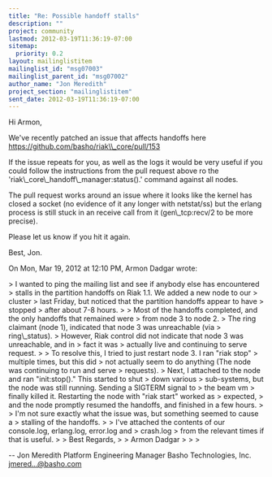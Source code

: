 ```yaml
---
title: "Re: Possible handoff stalls"
description: ""
project: community
lastmod: 2012-03-19T11:36:19-07:00
sitemap:
  priority: 0.2
layout: mailinglistitem
mailinglist_id: "msg07003"
mailinglist_parent_id: "msg07002"
author_name: "Jon Meredith"
project_section: "mailinglistitem"
sent_date: 2012-03-19T11:36:19-07:00
---
```



Hi Armon,

We've recently patched an issue that affects handoffs here
https://github.com/basho/riak\\_core/pull/153

If the issue repeats for you, as well as the logs it would be very useful
if you could follow the instructions from the pull request above ro the
'riak\\_core\\_handoff\\_manager:status().' command against all nodes.

The pull request works around an issue where it looks like the kernel has
closed a socket (no evidence of it any longer with netstat/ss) but the
erlang process is still stuck in an receive call from it (gen\\_tcp:recv/2 to
be more precise).

Please let us know if you hit it again.

Best, Jon.

On Mon, Mar 19, 2012 at 12:10 PM, Armon Dadgar wrote:

&gt; I wanted to ping the mailing list and see if anybody else has encountered
&gt; stalls in the partition handoffs on Riak 1.1. We added a new node to our
&gt; cluster
&gt; last Friday, but noticed that the partition handoffs appear to have
&gt; stopped
&gt; after about 7-8 hours.
&gt;
&gt; Most of the handoffs completed, and the only handoffs that remained were
&gt; from node 3 to node 2.
&gt; The ring claimant (node 1), indicated that node 3 was unreachable (via
&gt; ring\\_status).
&gt; However, Riak control did not indicate that node 3 was unreachable, and in
&gt; fact it was
&gt; actually live and continuing to serve request.
&gt;
&gt; To resolve this, I tried to just restart node 3. I ran "riak stop"
&gt; multiple times, but this did
&gt; not actually seem to do anything (The node was continuing to run and serve
&gt; requests).
&gt; Next, I attached to the node and ran "init:stop()." This started to shut
&gt; down various
&gt; sub-systems, but the node was still running. Sending a SIGTERM signal to
&gt; the beam vm
&gt; finally killed it. Restarting the node with "riak start" worked as
&gt; expected,
&gt; and the node promptly resumed the handoffs, and finished in a few hours.
&gt;
&gt; I'm not sure exactly what the issue was, but something seemed to cause a
&gt; stalling of the handoffs.
&gt;
&gt; I've attached the contents of our console.log, erlang.log, error.log and
&gt; crash.log
&gt; from the relevant times if that is useful.
&gt;
&gt; Best Regards,
&gt;
&gt; Armon Dadgar
&gt;
&gt;
&gt;

-- 
Jon Meredith
Platform Engineering Manager
Basho Technologies, Inc.
jmered...@basho.com
